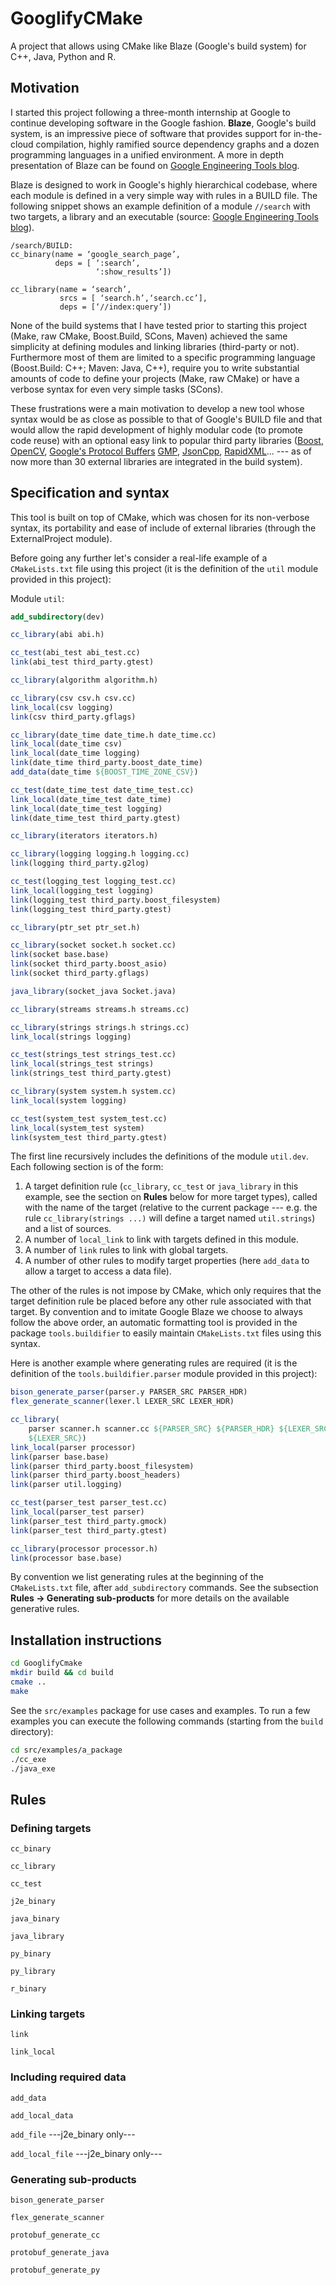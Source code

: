 GooglifyCMake
============

A project that allows using CMake like Blaze (Google's build system) for C++, Java, Python and R.

Motivation
----------

I started this project following a three-month internship at Google to continue developing software in the Google fashion. **Blaze**, Google's build system, is an impressive piece of software that provides support for in-the-cloud compilation, highly ramified source dependency graphs and a dozen programming languages in a unified environment. A more in depth presentation of Blaze can be found on [Google Engineering Tools blog](http://google-engtools.blogspot.fr/2011/08/build-in-cloud-how-build-system-works.html).

Blaze is designed to work in Google's highly hierarchical codebase, where each module is defined in a very simple way with rules in a BUILD file. The following snippet shows an example definition of a module `//search` with two targets, a library and an executable (source: [Google Engineering Tools blog](http://google-engtools.blogspot.fr/2011/08/build-in-cloud-how-build-system-works.html)).

    /search/BUILD:
    cc_binary(name = ‘google_search_page’,
              deps = [ ‘:search’,
                       ‘:show_results’])

    cc_library(name = ‘search’,
               srcs = [ ‘search.h’,‘search.cc’],
               deps = [‘//index:query’])

None of the build systems that I have tested prior to starting this project (Make, raw CMake, Boost.Build, SCons, Maven) achieved the same simplicity at defining modules and linking libraries (third-party or not). Furthermore most of them are limited to a specific programming language (Boost.Build: C++; Maven: Java, C++), require you to write substantial amounts of code to define your projects (Make, raw CMake) or have a verbose syntax for even very simple tasks (SCons).

These frustrations were a main motivation to develop a new tool whose syntax would be as close as possible to that of Google's BUILD file and that would allow the rapid development of highly modular code (to promote code reuse) with an optional easy link to popular third party libraries ([Boost](http://boost.org), [OpenCV](http://opencv.org), [Google's Protocol Buffers](https://code.google.com/p/protobuf/) [GMP](http://gmplib.org), [JsonCpp](http://jsoncpp.sourceforge.net), [RapidXML](http://rapidxml.sourceforge.net)... --- as of now more than 30 external libraries are integrated in the build system).

Specification and syntax
------------------------

This tool is built on top of CMake, which was chosen for its non-verbose syntax, its portability and ease of include of external libraries (through the ExternalProject module).

Before going any further let's consider a real-life example of a `CMakeLists.txt` file using this project (it is the definition of the `util` module provided in this project):

Module `util`:

```CMake
add_subdirectory(dev)

cc_library(abi abi.h)

cc_test(abi_test abi_test.cc)
link(abi_test third_party.gtest)

cc_library(algorithm algorithm.h)

cc_library(csv csv.h csv.cc)
link_local(csv logging)
link(csv third_party.gflags)

cc_library(date_time date_time.h date_time.cc)
link_local(date_time csv)
link_local(date_time logging)
link(date_time third_party.boost_date_time)
add_data(date_time ${BOOST_TIME_ZONE_CSV})

cc_test(date_time_test date_time_test.cc)
link_local(date_time_test date_time)
link_local(date_time_test logging)
link(date_time_test third_party.gtest)

cc_library(iterators iterators.h)

cc_library(logging logging.h logging.cc)
link(logging third_party.g2log)

cc_test(logging_test logging_test.cc)
link_local(logging_test logging)
link(logging_test third_party.boost_filesystem)
link(logging_test third_party.gtest)

cc_library(ptr_set ptr_set.h)

cc_library(socket socket.h socket.cc)
link(socket base.base)
link(socket third_party.boost_asio)
link(socket third_party.gflags)

java_library(socket_java Socket.java)

cc_library(streams streams.h streams.cc)

cc_library(strings strings.h strings.cc)
link_local(strings logging)

cc_test(strings_test strings_test.cc)
link_local(strings_test strings)
link(strings_test third_party.gtest)

cc_library(system system.h system.cc)
link_local(system logging)

cc_test(system_test system_test.cc)
link_local(system_test system)
link(system_test third_party.gtest)
```

The first line recursively includes the definitions of the module `util.dev`. Each following section is of the form:

1. A target definition rule (`cc_library`, `cc_test` or `java_library` in this example, see the section on **Rules** below for more target types), called with the name of the target (relative to the current package --- e.g. the rule `cc_library(strings ...)` will define a target named `util.strings`) and a list of sources.
2. A number of `local_link` to link with targets defined in this module.
2. A number of `link` rules to link with global targets.
3. A number of other rules to modify target properties (here `add_data` to allow a target to access a data file).

The other of the rules is not impose by CMake, which only requires that the target definition rule be placed before any other rule associated with that target. By convention and to imitate Google Blaze we choose to always follow the above order, an automatic formatting tool is provided in the package `tools.buildifier` to easily maintain `CMakeLists.txt` files using this syntax.

Here is another example where generating rules are required (it is the definition of the `tools.buildifier.parser` module provided in this project):

```CMake
bison_generate_parser(parser.y PARSER_SRC PARSER_HDR)
flex_generate_scanner(lexer.l LEXER_SRC LEXER_HDR)

cc_library(
    parser scanner.h scanner.cc ${PARSER_SRC} ${PARSER_HDR} ${LEXER_SRC}
    ${LEXER_SRC})
link_local(parser processor)
link(parser base.base)
link(parser third_party.boost_filesystem)
link(parser third_party.boost_headers)
link(parser util.logging)

cc_test(parser_test parser_test.cc)
link_local(parser_test parser)
link(parser_test third_party.gmock)
link(parser_test third_party.gtest)

cc_library(processor processor.h)
link(processor base.base)
```

By convention we list generating rules at the beginning of the `CMakeLists.txt` file, after `add_subdirectory` commands. See the subsection **Rules -> Generating sub-products** for more details on the available generative rules.

Installation instructions
-------------------------

```bash
cd GooglifyCmake
mkdir build && cd build
cmake ..
make
```

See the `src/examples` package for use cases and examples. To run a few examples you can execute the following commands (starting from the `build` directory):

```bash
cd src/examples/a_package
./cc_exe
./java_exe
```

Rules
-----

### Defining targets

`cc_binary`

`cc_library`

`cc_test`

`j2e_binary`

`java_binary`

`java_library`

`py_binary`

`py_library`

`r_binary`

### Linking targets

`link`

`link_local`

### Including required data

`add_data`

`add_local_data`

`add_file` ---j2e_binary only---

`add_local_file` ---j2e_binary only---

### Generating sub-products

`bison_generate_parser`

`flex_generate_scanner`

`protobuf_generate_cc`

`protobuf_generate_java`

`protobuf_generate_py`


